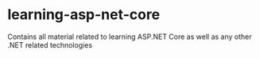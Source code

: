 # learning-asp-net-core

Contains all material related to learning ASP.NET Core as well as any other .NET related technologies
